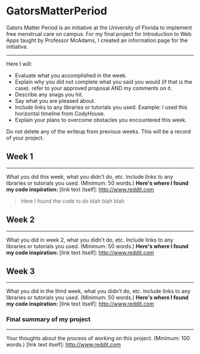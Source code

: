 # GatorsMatterPeriod
Gators Matter Period is an initiative at the University of Florida to implement free menstrual care on campus. For my final project for Introduction to Web Apps taught by Professor McAdams, I created an information page for the initiative.

---
Here I will:

* Evaluate what you accomplished in the week.
* Explain why you did not complete what you said you would (if that is the case). refer to your approved proposal AND my comments on it.
* Describe any snags you hit.
* Say what you are pleased about.
* Include links to any libraries or tutorials you used. Example: I used this horizontal timeline from CodyHouse.
* Explain your plans to overcome obstacles you encountered this week.


Do not delete any of the writeup from previous weeks. This will be a record of your project.

## Week 1
--- 

What you did this week, what you didn't do, etc. Include links to any libraries or tutorials you used. (Minimum: 50 words.)
**Here's where I found my code inspiration:**
[link text itself]: http://www.reddit.com
> Here I found the code to do blah blah blah

## Week 2
---

What you did in week 2, what you didn't do, etc. Include links to any libraries or tutorials you used. (Minimum: 50 words.)
**Here's where I found my code inspiration:**
[link text itself]: http://www.reddit.com

## Week 3
---

What you did in the third week, what you didn't do, etc. Include links to any libraries or tutorials you used. (Minimum: 50 words.)
**Here's where I found my code inspiration:**
[link text itself]: http://www.reddit.com

### Final summary of my project
---

Your thoughts about the process of working on this project. (Minimum: 100 words.)
[link text itself]: http://www.reddit.com
